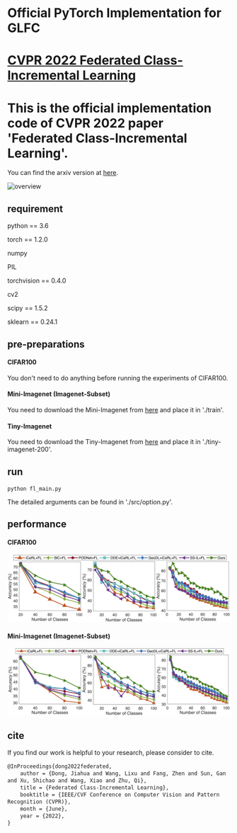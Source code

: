 # Official PyTorch Implementation for GLFC

# [CVPR 2022 Federated Class-Incremental Learning](https://arxiv.org/abs/2203.11473)

# This is the official implementation code of CVPR 2022 paper 'Federated Class-Incremental Learning'. 

You can find the arxiv version at [here](https://arxiv.org/abs/2203.11473).

![overview](./fig/overview.png)


## requirement

python == 3.6

torch == 1.2.0

numpy

PIL

torchvision == 0.4.0

cv2

scipy == 1.5.2

sklearn == 0.24.1


## pre-preparations

#### CIFAR100

You don't need to do anything before running the experiments of CIFAR100.

#### Mini-Imagenet (Imagenet-Subset)

You need to download the Mini-Imagenet from [here](https://github.com/yaoyao-liu/mini-imagenet-tools) and place it in './train'.

#### Tiny-Imagenet

You need to download the Tiny-Imagenet from [here](https://github.com/seshuad/IMagenet) and place it in './tiny-imagenet-200'.


## run

```shell
python fl_main.py
```

The detailed arguments can be found in './src/option.py'.

## performance

#### CIFAR100

![cifar](./fig/cifar_result.png)

#### Mini-Imagenet (Imagenet-Subset)

![imagenet-subset](./fig/imagenet_subset_result.png)


## cite

If you find our work is helpful to your research, please consider to cite.

```
@InProceedings{dong2022federated,
    author = {Dong, Jiahua and Wang, Lixu and Fang, Zhen and Sun, Gan and Xu, Shichao and Wang, Xiao and Zhu, Qi},
    title = {Federated Class-Incremental Learning},
    booktitle = {IEEE/CVF Conference on Computer Vision and Pattern Recognition (CVPR)},
    month = {June},
    year = {2022},
}
```




